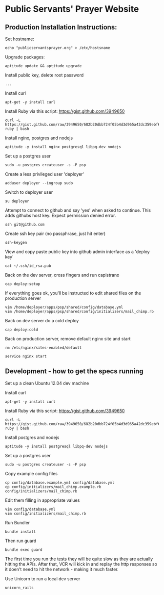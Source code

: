 # Public Servants' Prayer Website

## Production Installation Instructions:

Set hostname:

    echo "publicservantsprayer.org" > /etc/hostsname

Upgrade packages:

    aptitude update && aptitude upgrade

Install public key, delete root password

    ...

Install curl

    apt-get -y install curl

Install Ruby via this script: https://gist.github.com/3949650

    curl -L https://gist.github.com/raw/3949650/682b20dbb724f05b4d3d965a42dc359ebf623fb8/install-ruby | bash

Install nginx, postgres and nodejs

    aptitude -y install nginx postgresql libpq-dev nodejs

Set up a postgres user

    sudo -u postgres createuser -s -P psp

Create a less privileged user 'deployer'

    adduser deployer --ingroup sudo

Switch to deployer user

    su deployer

Attempt to connect to github and say 'yes' when asked to continue.  This adds githubs host key.  Expect permission denied error.

    ssh git@github.com

Create ssh key pair (no passphrase, just hit enter)

    ssh-keygen

View and copy paste public key into github admin interface as a 'deploy key'

    cat ~/.ssh/id_rsa.pub

Back on the dev server, cross fingers and run capistrano

    cap deploy:setup

If everything goes ok, you'll be instructed to edit shared files on the production server

    vim /home/deployer/apps/psp/shared/config/database.yml
    vim /home/deployer/apps/psp/shared/config/initializers/mail_chimp.rb

Back on dev server do a cold deploy

    cap deploy:cold

Back on production server, remove default nginx site and start

    rm /etc/nginx/sites-enabled/default
    
    service nginx start


## Development - how to get the specs running

Set up a clean Ubuntu 12.04 dev machine

Install curl

    apt-get -y install curl

Install Ruby via this script: https://gist.github.com/3949650

    curl -L https://gist.github.com/raw/3949650/682b20dbb724f05b4d3d965a42dc359ebf623fb8/install-ruby | bash

Install postgres and nodejs

    aptitude -y install postgresql libpq-dev nodejs

Set up a postgres user

    sudo -u postgres createuser -s -P psp

Copy example config files

    cp config/database.example.yml config/database.yml
    cp config/initializers/mail_chimp.example.rb config/initializers/mail_chimp.rb

Edit them filling in appropriate values

    vim config/database.yml
    vim config/initializers/mail_chimp.rb

Run Bundler

    bundle install

Then run guard

    bundle exec guard

The first time you run the tests they will be quite slow as they are actually hitting the APIs.  After that, VCR will kick in and replay the http responses so it doen't need to hit the network - making it much faster.

Use Unicorn to run a local dev server

    unicorn_rails

